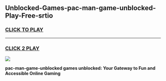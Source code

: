 
## Unblocked-Games-pac-man-game-unblocked-Play-Free-srtio
<h3>
<a href="https://premium76.site?title=pac-man-game-unblocked&ref=23A">CLICK TO PLAY</a></h3>
<hr>

<h3>
<a href="https://premium76.site?title=pac-man-game-unblocked&ref=23A">CLICK 2 PLAY</a>
  
</h3>

<a href="https://premium76.site?title=pac-man-game-unblocked&ref=23A"><img src="https://clearcache.store/games.png"></a>


**pac-man-game-unblocked games unblocked: Your Gateway to Fun and Accessible Online Gaming**
